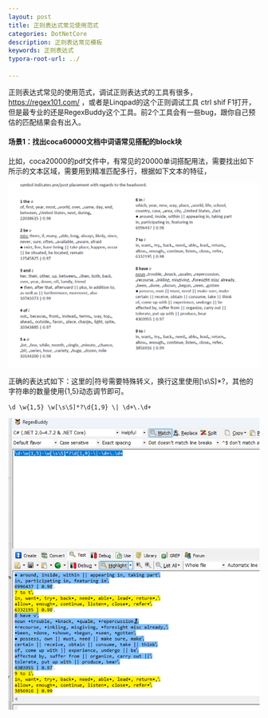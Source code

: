 ```yaml
---
layout: post
title: 正则表达式常见使用范式
categories: DotNetCore
description: 正则表达常见模板
keywords: 正则表达式
typora-root-url: ../

---
```


正则表达式常见的使用范式，调试正则表达式的工具有很多，https://regex101.com/ ，或者是Linqpad的这个正则调试工具 ctrl shif F1打开，但是最专业的还是RegexBuddy这个工具。前2个工具会有一些bug，跟你自己预估的匹配结果会有出入。

#### 场景1：找出coca60000文档中词语常见搭配的block块

比如，coca20000的pdf文件中，有常见的20000单词搭配用法，需要找出如下所示的文本区域，需要用到精准匹配多行，根据如下文本的特征，

![image-20231111141446050](/images/posts/image-20231111141446050.png)

正确的表达式如下：这里的|符号需要特殊转义，换行这里使用[\s\S]*?，其他的字符串的数量使用{1,5}动态调节即可。

````shell
\d \w{1,5} \w[\s\S]*?\d{1,9} \| \d+\.\d+
````



![image-20231111141425071](/images/posts/image-20231111141425071.png)

